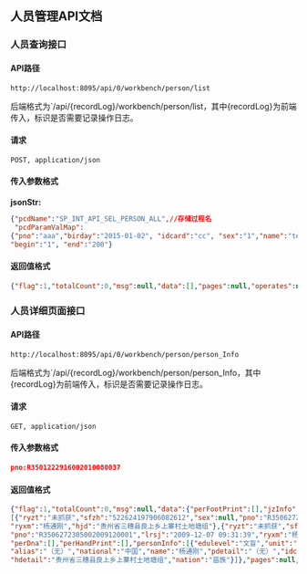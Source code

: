 ## 人员管理API文档

### 人员查询接口

#### API路径

```http
http://localhost:8095/api/0/workbench/person/list
```

后端格式为`/api/{recordLog}/workbench/person/list，其中{recordLog}为前端传入，标识是否需要记录操作日志。

#### 请求

```
POST, application/json
```

#### 传入参数格式
**jsonStr:**
```json
{"pcdName":"SP_INT_API_SEL_PERSON_ALL",//存储过程名
 "pcdParamValMap":
{"pno":"aaa","birday":"2015-01-02", "idcard":"cc", "sex":"1","name":"tet","place":"350200000000"},
"begin":"1", "end":"200"}
```

#### 返回值格式

```json
{"flag":1,"totalCount":0,"msg":null,"data":[],"pages":null,"operates":null}
```


### 人员详细页面接口

#### API路径

```http
http://localhost:8095/api/0/workbench/person/person_Info
```

后端格式为`/api/{recordLog}/workbench/person/person_Info，其中{recordLog}为前端传入，标识是否需要记录操作日志。

#### 请求

```
GET, application/json
```

#### 传入参数格式
```json
pno:R3501222916002010080037
```

#### 返回值格式

```json
{"flag":1,"totalCount":0,"msg":null,"data":{"perFootPrint":[],"jzInfo":[],"hitInfo":null,"falsePerson":
[{"ryzt":"未抓获","sfzh":"522624197906082612","sex":null,"pno":"R3506272305002009100007","lrsj":"1899-12-30 09:00:00",
"ryxm":"杨通刚","hjd":"贵州省三穗县良上乡上寨村土地塘组"},{"ryzt":"未抓获","sfzh":"522624197906082612","sex":null,
"pno":"R3506272305002009120001","lrsj":"2009-12-07 09:31:39","ryxm":"杨通刚","hjd":"贵州省三穗县良上乡上寨村土地塘组"}],
"perDna":[],"perHandPrint":[],"personInfo":[{"edulevel":"文盲","unit":"（无）","phone":"（无）","sex":"男",
"alias":"（无）","national":"中国","name":"杨通刚","pdetail":"（无）","idcard":"522624197906082612",
"hdetail":"贵州省三穗县良上乡上寨村土地塘组","nation":"苗族"}]},"pages":null,"operates":null}
```

